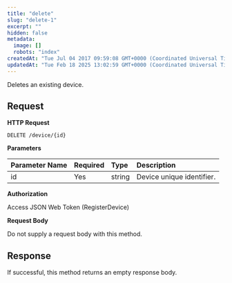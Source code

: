 ```yaml
---
title: "delete"
slug: "delete-1"
excerpt: ""
hidden: false
metadata: 
  image: []
  robots: "index"
createdAt: "Tue Jul 04 2017 09:59:08 GMT+0000 (Coordinated Universal Time)"
updatedAt: "Tue Feb 18 2025 13:02:59 GMT+0000 (Coordinated Universal Time)"
---
```

Deletes an existing device.

## Request

**HTTP Request**

```text
DELETE /device/{id}
```

**Parameters**

| Parameter Name | Required | Type   | Description               |
| :------------- | :------- | :----- | :------------------------ |
| id             | Yes      | string | Device unique identifier. |

**Authorization**

Access JSON Web Token (RegisterDevice)

**Request Body**

Do not supply a request body with this method.

## Response

If successful, this method returns an empty response body.
